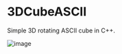 # 3DCubeASCII
Simple 3D rotating ASCII cube in C++.

![image](https://github.com/C0s9Ar/3DCubeASCII/assets/94627679/105bb476-86c9-48a6-b3f7-c9f50a0666b2)
